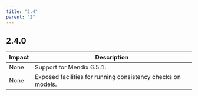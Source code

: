 ```yaml
---
title: "2.4"
parent: "2"
---
```


## 2.4.0

| Impact | Description |
| --- | --- |
| None | Support for Mendix 6.5.1. |
| None | Exposed facilities for running consistency checks on models. |
